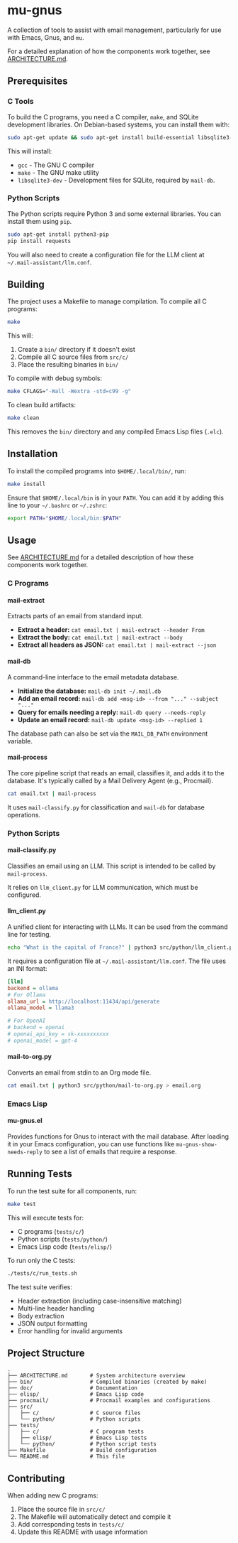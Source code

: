 # mu-gnus

A collection of tools to assist with email management, particularly for use with Emacs, Gnus, and `mu`.

For a detailed explanation of how the components work together, see [ARCHITECTURE.md](./ARCHITECTURE.md).

## Prerequisites

### C Tools

To build the C programs, you need a C compiler, `make`, and SQLite development libraries. On Debian-based systems, you can install them with:

```bash
sudo apt-get update && sudo apt-get install build-essential libsqlite3-dev
```

This will install:
- `gcc` - The GNU C compiler
- `make` - The GNU make utility
- `libsqlite3-dev` - Development files for SQLite, required by `mail-db`.

### Python Scripts

The Python scripts require Python 3 and some external libraries. You can install them using `pip`.

```bash
sudo apt-get install python3-pip
pip install requests
```

You will also need to create a configuration file for the LLM client at `~/.mail-assistant/llm.conf`.

## Building

The project uses a Makefile to manage compilation. To compile all C programs:

```bash
make
```

This will:
1. Create a `bin/` directory if it doesn't exist
2. Compile all C source files from `src/c/` 
3. Place the resulting binaries in `bin/`

To compile with debug symbols:

```bash
make CFLAGS="-Wall -Wextra -std=c99 -g"
```

To clean build artifacts:

```bash
make clean
```

This removes the `bin/` directory and any compiled Emacs Lisp files (`.elc`).

## Installation

To install the compiled programs into `$HOME/.local/bin/`, run:

```bash
make install
```

Ensure that `$HOME/.local/bin` is in your `PATH`. You can add it by adding this line to your `~/.bashrc` or `~/.zshrc`:

```bash
export PATH="$HOME/.local/bin:$PATH"
```

## Usage

See [ARCHITECTURE.md](./ARCHITECTURE.md) for a detailed description of how these components work together.

### C Programs

#### mail-extract

Extracts parts of an email from standard input.

*   **Extract a header:** `cat email.txt | mail-extract --header From`
*   **Extract the body:** `cat email.txt | mail-extract --body`
*   **Extract all headers as JSON:** `cat email.txt | mail-extract --json`

#### mail-db

A command-line interface to the email metadata database.

*   **Initialize the database:** `mail-db init ~/.mail.db`
*   **Add an email record:** `mail-db add <msg-id> --from "..." --subject "..."`
*   **Query for emails needing a reply:** `mail-db query --needs-reply`
*   **Update an email record:** `mail-db update <msg-id> --replied 1`

The database path can also be set via the `MAIL_DB_PATH` environment variable.

#### mail-process

The core pipeline script that reads an email, classifies it, and adds it to the database. It's typically called by a Mail Delivery Agent (e.g., Procmail).

```bash
cat email.txt | mail-process
```

It uses `mail-classify.py` for classification and `mail-db` for database operations.

### Python Scripts

#### mail-classify.py

Classifies an email using an LLM. This script is intended to be called by `mail-process`.

It relies on `llm_client.py` for LLM communication, which must be configured.

#### llm_client.py

A unified client for interacting with LLMs. It can be used from the command line for testing.

```bash
echo "What is the capital of France?" | python3 src/python/llm_client.py
```

It requires a configuration file at `~/.mail-assistant/llm.conf`. The file uses an INI format:

```ini
[llm]
backend = ollama
# For Ollama
ollama_url = http://localhost:11434/api/generate
ollama_model = llama3

# For OpenAI
# backend = openai
# openai_api_key = sk-xxxxxxxxxx
# openai_model = gpt-4
```

#### mail-to-org.py

Converts an email from stdin to an Org mode file.

```bash
cat email.txt | python3 src/python/mail-to-org.py > email.org
```

### Emacs Lisp

#### mu-gnus.el

Provides functions for Gnus to interact with the mail database. After loading it in your Emacs configuration, you can use functions like `mu-gnus-show-needs-reply` to see a list of emails that require a response.

## Running Tests

To run the test suite for all components, run:

```bash
make test
```

This will execute tests for:
*   C programs (`tests/c/`)
*   Python scripts (`tests/python/`)
*   Emacs Lisp code (`tests/elisp/`)

To run only the C tests:

```bash
./tests/c/run_tests.sh
```

The test suite verifies:
- Header extraction (including case-insensitive matching)
- Multi-line header handling
- Body extraction
- JSON output formatting
- Error handling for invalid arguments

## Project Structure

```
.
├── ARCHITECTURE.md       # System architecture overview
├── bin/                  # Compiled binaries (created by make)
├── doc/                  # Documentation
├── elisp/                # Emacs Lisp code
├── procmail/             # Procmail examples and configurations
├── src/
│   ├── c/                # C source files
│   └── python/           # Python scripts
├── tests/
│   ├── c/                # C program tests
│   ├── elisp/            # Emacs Lisp tests
│   └── python/           # Python script tests
├── Makefile              # Build configuration
└── README.md             # This file
```

## Contributing

When adding new C programs:
1. Place the source file in `src/c/`
2. The Makefile will automatically detect and compile it
3. Add corresponding tests in `tests/c/`
4. Update this README with usage information
